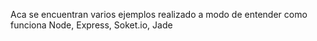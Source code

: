 Aca se encuentran varios ejemplos realizado a modo de entender como funciona Node, Express, Soket.io, Jade